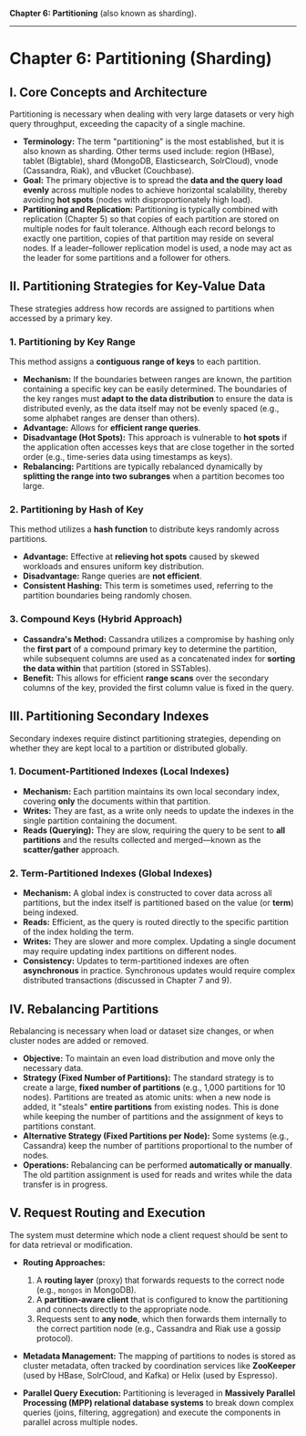 **Chapter 6: Partitioning** (also known as sharding). 

***

# Chapter 6: Partitioning (Sharding)

## I. Core Concepts and Architecture

Partitioning is necessary when dealing with very large datasets or very high query throughput, exceeding the capacity of a single machine.

*   **Terminology:** The term "partitioning" is the most established, but it is also known as sharding. Other terms used include: region (HBase), tablet (Bigtable), shard (MongoDB, Elasticsearch, SolrCloud), vnode (Cassandra, Riak), and vBucket (Couchbase).
*   **Goal:** The primary objective is to spread the **data and the query load evenly** across multiple nodes to achieve horizontal scalability, thereby avoiding **hot spots** (nodes with disproportionately high load).
*   **Partitioning and Replication:** Partitioning is typically combined with replication (Chapter 5) so that copies of each partition are stored on multiple nodes for fault tolerance. Although each record belongs to exactly one partition, copies of that partition may reside on several nodes. If a leader–follower replication model is used, a node may act as the leader for some partitions and a follower for others.

## II. Partitioning Strategies for Key-Value Data

These strategies address how records are assigned to partitions when accessed by a primary key.

### 1. Partitioning by Key Range
This method assigns a **contiguous range of keys** to each partition.

*   **Mechanism:** If the boundaries between ranges are known, the partition containing a specific key can be easily determined. The boundaries of the key ranges must **adapt to the data distribution** to ensure the data is distributed evenly, as the data itself may not be evenly spaced (e.g., some alphabet ranges are denser than others).
*   **Advantage:** Allows for **efficient range queries**.
*   **Disadvantage (Hot Spots):** This approach is vulnerable to **hot spots** if the application often accesses keys that are close together in the sorted order (e.g., time-series data using timestamps as keys).
*   **Rebalancing:** Partitions are typically rebalanced dynamically by **splitting the range into two subranges** when a partition becomes too large.

### 2. Partitioning by Hash of Key
This method utilizes a **hash function** to distribute keys randomly across partitions.

*   **Advantage:** Effective at **relieving hot spots** caused by skewed workloads and ensures uniform key distribution.
*   **Disadvantage:** Range queries are **not efficient**.
*   **Consistent Hashing:** This term is sometimes used, referring to the partition boundaries being randomly chosen.

### 3. Compound Keys (Hybrid Approach)

*   **Cassandra's Method:** Cassandra utilizes a compromise by hashing only the **first part** of a compound primary key to determine the partition, while subsequent columns are used as a concatenated index for **sorting the data within** that partition (stored in SSTables).
*   **Benefit:** This allows for efficient **range scans** over the secondary columns of the key, provided the first column value is fixed in the query.

## III. Partitioning Secondary Indexes

Secondary indexes require distinct partitioning strategies, depending on whether they are kept local to a partition or distributed globally.

### 1. Document-Partitioned Indexes (Local Indexes)

*   **Mechanism:** Each partition maintains its own local secondary index, covering **only** the documents within that partition.
*   **Writes:** They are fast, as a write only needs to update the indexes in the single partition containing the document.
*   **Reads (Querying):** They are slow, requiring the query to be sent to **all partitions** and the results collected and merged—known as the **scatter/gather** approach.

### 2. Term-Partitioned Indexes (Global Indexes)

*   **Mechanism:** A global index is constructed to cover data across all partitions, but the index itself is partitioned based on the value (or **term**) being indexed.
*   **Reads:** Efficient, as the query is routed directly to the specific partition of the index holding the term.
*   **Writes:** They are slower and more complex. Updating a single document may require updating index partitions on different nodes.
*   **Consistency:** Updates to term-partitioned indexes are often **asynchronous** in practice. Synchronous updates would require complex distributed transactions (discussed in Chapter 7 and 9).

## IV. Rebalancing Partitions

Rebalancing is necessary when load or dataset size changes, or when cluster nodes are added or removed.

*   **Objective:** To maintain an even load distribution and move only the necessary data.
*   **Strategy (Fixed Number of Partitions):** The standard strategy is to create a large, **fixed number of partitions** (e.g., 1,000 partitions for 10 nodes). Partitions are treated as atomic units: when a new node is added, it "steals" **entire partitions** from existing nodes. This is done while keeping the number of partitions and the assignment of keys to partitions constant.
*   **Alternative Strategy (Fixed Partitions per Node):** Some systems (e.g., Cassandra) keep the number of partitions proportional to the number of nodes.
*   **Operations:** Rebalancing can be performed **automatically or manually**. The old partition assignment is used for reads and writes while the data transfer is in progress.

## V. Request Routing and Execution

The system must determine which node a client request should be sent to for data retrieval or modification.

*   **Routing Approaches:**
    1.  A **routing layer** (proxy) that forwards requests to the correct node (e.g., `mongos` in MongoDB).
    2.  A **partition-aware client** that is configured to know the partitioning and connects directly to the appropriate node.
    3.  Requests sent to **any node**, which then forwards them internally to the correct partition node (e.g., Cassandra and Riak use a gossip protocol).
*   **Metadata Management:** The mapping of partitions to nodes is stored as cluster metadata, often tracked by coordination services like **ZooKeeper** (used by HBase, SolrCloud, and Kafka) or Helix (used by Espresso).

*   **Parallel Query Execution:** Partitioning is leveraged in **Massively Parallel Processing (MPP) relational database systems** to break down complex queries (joins, filtering, aggregation) and execute the components in parallel across multiple nodes.
